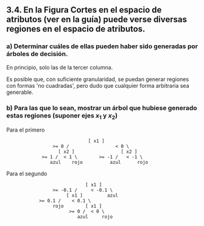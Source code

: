 ## 3.4. En la Figura Cortes en el espacio de atributos (ver en la guía) puede verse diversas regiones en el espacio de atributos. 

### a) Determinar cuáles de ellas pueden haber sido generadas por árboles de decisión. 

En principio, solo las de la tercer columna. 

Es posible que, con suficiente granularidad, se puedan generar regiones con formas 'no cuadradas', pero dudo que cualquier forma arbitraria sea generable.

### b) Para las que lo sean, mostrar un árbol que hubiese generado estas regiones (suponer ejes $x_1$ y $x_2$)

Para el primero
```
                              [ x1 ]
                 >= 0 /                 < 0 \
                   [ x2 ]                 [ x2 ]
             >= 1 /  < 1 \        >= -1 /   < -1 \  
                azul    rojo          azul      rojo   
```

Para el segundo
```
                             [ x1 ]
                 >= -0.1 /     < -0.1 \
                      [ x1 ]         azul
            >= 0.1 /    < 0.1 \          
                 rojo        [ x1 ]
                       >= 0 /  < 0 \
                          azul     rojo     
```

